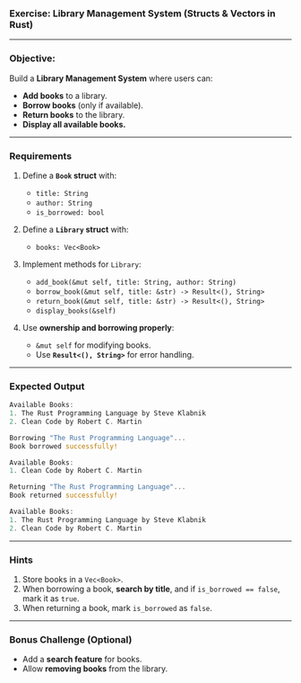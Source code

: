 ### **Exercise: Library Management System (Structs & Vectors in Rust)**
---
### **Objective:**
Build a **Library Management System** where users can:
- **Add books** to a library.
- **Borrow books** (only if available).
- **Return books** to the library.
- **Display all available books.**

---

### **Requirements**
1. Define a **`Book` struct** with:
   - `title: String`
   - `author: String`
   - `is_borrowed: bool`

2. Define a **`Library` struct** with:
   - `books: Vec<Book>`

3. Implement methods for `Library`:
   - `add_book(&mut self, title: String, author: String)`
   - `borrow_book(&mut self, title: &str) -> Result<(), String>`
   - `return_book(&mut self, title: &str) -> Result<(), String>`
   - `display_books(&self)`

4. Use **ownership and borrowing properly**:
   - `&mut self` for modifying books.
   - Use **`Result<(), String>`** for error handling.

---

### **Expected Output**
```rust
Available Books:
1. The Rust Programming Language by Steve Klabnik
2. Clean Code by Robert C. Martin

Borrowing "The Rust Programming Language"...
Book borrowed successfully!

Available Books:
1. Clean Code by Robert C. Martin

Returning "The Rust Programming Language"...
Book returned successfully!

Available Books:
1. The Rust Programming Language by Steve Klabnik
2. Clean Code by Robert C. Martin
```

---

### **Hints**
1. Store books in a `Vec<Book>`.
2. When borrowing a book, **search by title**, and if `is_borrowed == false`, mark it as `true`.
3. When returning a book, mark `is_borrowed` as `false`.

---

### **Bonus Challenge (Optional)**
- Add a **search feature** for books.
- Allow **removing books** from the library.
